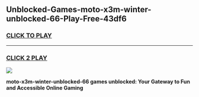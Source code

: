 
## Unblocked-Games-moto-x3m-winter-unblocked-66-Play-Free-43df6
<h3>
<a href="https://premium76.site?title=moto-x3m-winter-unblocked-66&ref=22A">CLICK TO PLAY</a></h3>
<hr>

<h3>
<a href="https://premium76.site?title=moto-x3m-winter-unblocked-66&ref=22A">CLICK 2 PLAY</a>
  
</h3>

<a href="https://premium76.site?title=moto-x3m-winter-unblocked-66&ref=22A"><img src="https://clearcache.store/games.png"></a>


**moto-x3m-winter-unblocked-66 games unblocked: Your Gateway to Fun and Accessible Online Gaming**
